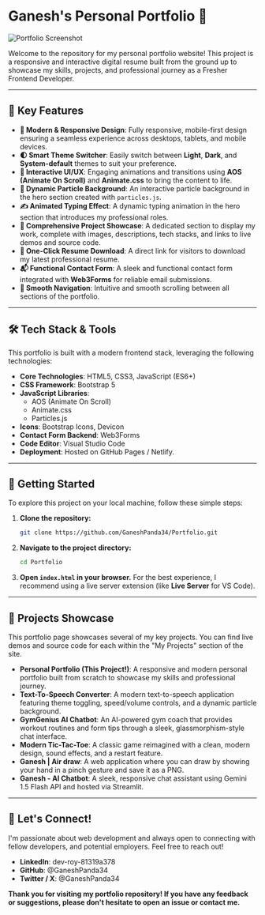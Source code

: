 # Ganesh's Personal Portfolio 🚀

![Portfolio Screenshot](./PROJECT-%201%20PHOTO.png)

Welcome to the repository for my personal portfolio website! This project is a responsive and interactive digital resume built from the ground up to showcase my skills, projects, and professional journey as a Fresher Frontend Developer.


---

## 🌟 Key Features

-   **🎨 Modern & Responsive Design**: Fully responsive, mobile-first design ensuring a seamless experience across desktops, tablets, and mobile devices.
-   **🌓 Smart Theme Switcher**: Easily switch between **Light**, **Dark**, and **System-default** themes to suit your preference.
-   **🚀 Interactive UI/UX**: Engaging animations and transitions using **AOS (Animate On Scroll)** and **Animate.css** to bring the content to life.
-   **🌌 Dynamic Particle Background**: An interactive particle background in the hero section created with `particles.js`.
-   **✍️ Animated Typing Effect**: A dynamic typing animation in the hero section that introduces my professional roles.
-   **📂 Comprehensive Project Showcase**: A dedicated section to display my work, complete with images, descriptions, tech stacks, and links to live demos and source code.
-   **📄 One-Click Resume Download**: A direct link for visitors to download my latest professional resume.
-   **📬 Functional Contact Form**: A sleek and functional contact form integrated with **Web3Forms** for reliable email submissions.
-   **📜 Smooth Navigation**: Intuitive and smooth scrolling between all sections of the portfolio.

---

## 🛠️ Tech Stack & Tools

This portfolio is built with a modern frontend stack, leveraging the following technologies:

-   **Core Technologies**: HTML5, CSS3, JavaScript (ES6+)
-   **CSS Framework**: Bootstrap 5
-   **JavaScript Libraries**:
    -   AOS (Animate On Scroll)
    -   Animate.css
    -   Particles.js
-   **Icons**: Bootstrap Icons, Devicon
-   **Contact Form Backend**: Web3Forms
-   **Code Editor**: Visual Studio Code
-   **Deployment**: Hosted on GitHub Pages / Netlify.

---

## 🚀 Getting Started

To explore this project on your local machine, follow these simple steps:

1.  **Clone the repository:**
    ```bash
    git clone https://github.com/GaneshPanda34/Portfolio.git 
    ```

2.  **Navigate to the project directory:**
    ```bash
    cd Portfolio
    ```

3.  **Open `index.html` in your browser.**
    For the best experience, I recommend using a live server extension (like **Live Server** for VS Code).

---

## 📂 Projects Showcase

This portfolio page showcases several of my key projects. You can find live demos and source code for each within the "My Projects" section of the site.

-   **Personal Portfolio (This Project!)**: A responsive and modern personal portfolio built from scratch to showcase my skills and professional journey.
-   **Text-To-Speech Converter**: A modern text-to-speech application featuring theme toggling, speed/volume controls, and a dynamic particle background.
-   **GymGenius AI Chatbot**: An AI-powered gym coach that provides workout routines and form tips through a sleek, glassmorphism-style chat interface.
-   **Modern Tic-Tac-Toe**: A classic game reimagined with a clean, modern design, sound effects, and a restart feature.
-   **Ganesh | Air draw**: A web application where you can draw by showing your hand in a pinch gesture and save it as a PNG.
-   **Ganesh - AI Chatbot**: A sleek, responsive chat assistant using Gemini 1.5 Flash API and hosted via Streamlit.
---

## 🤝 Let's Connect!

I'm passionate about web development and always open to connecting with fellow developers, and potential employers. Feel free to reach out!

-   **LinkedIn**: dev-roy-81319a378
-   **GitHub**: @GaneshPanda34
-   **Twitter / X**: @GaneshPanda34

**Thank you for visiting my portfolio repository! If you have any feedback or suggestions, please don't hesitate to open an issue or contact me.**
